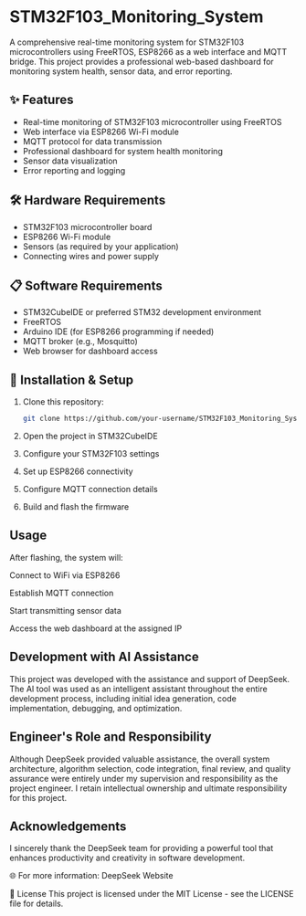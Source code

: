 # STM32F103_Monitoring_System

A comprehensive real-time monitoring system for STM32F103 microcontrollers using FreeRTOS, ESP8266 as a web interface and MQTT bridge. This project provides a professional web-based dashboard for monitoring system health, sensor data, and error reporting.

## ✨ Features

- Real-time monitoring of STM32F103 microcontroller using FreeRTOS
- Web interface via ESP8266 Wi-Fi module
- MQTT protocol for data transmission
- Professional dashboard for system health monitoring
- Sensor data visualization
- Error reporting and logging

## 🛠️ Hardware Requirements

- STM32F103 microcontroller board
- ESP8266 Wi-Fi module
- Sensors (as required by your application)
- Connecting wires and power supply

## 📋 Software Requirements

- STM32CubeIDE or preferred STM32 development environment
- FreeRTOS
- Arduino IDE (for ESP8266 programming if needed)
- MQTT broker (e.g., Mosquitto)
- Web browser for dashboard access

## 🔧 Installation & Setup

1. Clone this repository:
   ```bash
   git clone https://github.com/your-username/STM32F103_Monitoring_System.git

2. Open the project in STM32CubeIDE

3. Configure your STM32F103 settings

4. Set up ESP8266 connectivity

5. Configure MQTT connection details

6. Build and flash the firmware

## Usage
After flashing, the system will:

Connect to WiFi via ESP8266

Establish MQTT connection

Start transmitting sensor data

Access the web dashboard at the assigned IP

## Development with AI Assistance
This project was developed with the assistance and support of DeepSeek. The AI tool was used as an intelligent assistant throughout the entire development process, including initial idea generation, code implementation, debugging, and optimization.

## Engineer's Role and Responsibility
Although DeepSeek provided valuable assistance, the overall system architecture, algorithm selection, code integration, final review, and quality assurance were entirely under my supervision and responsibility as the project engineer. I retain intellectual ownership and ultimate responsibility for this project.

## Acknowledgements
I sincerely thank the DeepSeek team for providing a powerful tool that enhances productivity and creativity in software development.

🌐 For more information: DeepSeek Website

📜 License
This project is licensed under the MIT License - see the LICENSE file for details.
